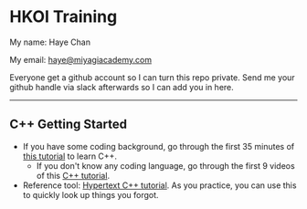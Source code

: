 # HKOI Training

My name: Haye Chan

My email: haye@miyagiacademy.com

Everyone get a github account so I can turn this repo private.
Send me your github handle via slack afterwards so I can add you in here.

---

## C++ Getting Started
- If you have some coding background, go through the first 35 minutes of [this tutorial](https://youtu.be/Rub-JsjMhWY) to learn C++.
  - If you don't know any coding language, go through the first 9 videos of this [C++ tutorial](https://www.youtube.com/playlist?list=PLB73BF400371C6FAC).
- Reference tool: [Hypertext C++ tutorial](https://www.programiz.com/c-programming#tutorial). As you practice, you can use this to quickly look up things you forgot.
